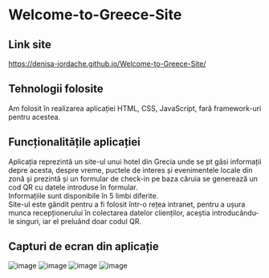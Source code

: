 # Welcome-to-Greece-Site

## Link site
https://denisa-iordache.github.io/Welcome-to-Greece-Site/

## Tehnologii folosite
 Am folosit în realizarea aplicației HTML, CSS, JavaScript, fară framework-uri pentru acestea.<br />

## Funcționalitățile aplicației
  Aplicația reprezintă un site-ul unui hotel din Grecia unde se pt găsi informații depre acesta, despre vreme, puctele de interes și evenimentele locale din zonă și prezintă și un formular de check-in pe baza căruia se generează un cod QR cu datele introduse în formular. <br />
  Informațiile sunt disponibile în 5 limbi diferite.<br />
  Site-ul este gândit pentru a fi folosit într-o rețea intranet, pentru a ușura munca recepționerului în colectarea datelor clienților, aceștia introducându-le singuri, iar el preluând doar codul QR.<br />
 ## Capturi de ecran din aplicație
 ![image](https://user-images.githubusercontent.com/74931542/195368232-91328e19-2b33-41e2-af76-08593230eed6.png)
 ![image](https://user-images.githubusercontent.com/74931542/195368361-e70db1f8-bc9b-4f62-ad4c-be51e0e24de1.png)
 ![image](https://user-images.githubusercontent.com/74931542/195368493-5e4daff6-4ff4-4577-a75b-6a7951b378d2.png)
 ![image](https://user-images.githubusercontent.com/74931542/195368778-212522c4-bfe9-4d1f-9e01-1d9e28fb3b63.png)

